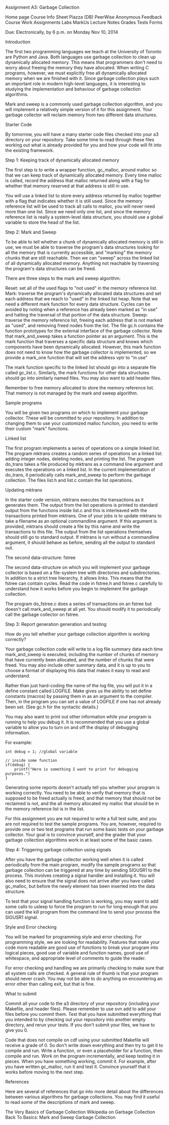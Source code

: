 Assignment A3: Garbage Collection




Home page Course Info Sheet Piazza (DB) PeerWise Anonymous Feedback 
Course Work Assignments Labs MarkUs Lecture Notes 
Grades Tests Forms

Due: Electronically, by 6 p.m. on Monday Nov 10, 2014

Introduction

The first two programming languages we teach at the University of Toronto are Python and Java. Both languages use garbage collection to clean up dynamically allocated memory. This means that programmers don't need to worry about freeing the memory they have allocated. When writing C programs, however, we must explicitly free all dynamically allocated memory when we are finished with it. Since garbage collection plays such an important role in modern high-level languages, it is interesting to studying the implementation and behaviour of garbage collection algorithms.

Mark and sweep is a commonly used garbage collection algorithm, and you will implement a relatively simple version of it for this assignment. Your garbage collector will reclaim memory from two different data structures.

Starter Code

By tomorrow, you will have a many starter code files checked into your a3 directory on your repository. Take some time to read through these files working out what is already provided for you and how your code will fit into the existing framework.

Step 1: Keeping track of dynamically allocated memory

The first step is to write a wrapper function, gc_malloc, around malloc so that we can keep track of dynamically allocated memory. Every time malloc is called, record the address that malloc returned along with a flag for whether that memory reserved at that address is still in use.

You will use a linked list to store every address returned by malloc together with a flag that indicates whether it is still used. Since the memory reference list will be used to track all calls to malloc, you will never need more than one list. Since we need only one list, and since the memory reference list is really a system-level data structure, you should use a global variable to store the head of the list.

Step 2: Mark and Sweep

To be able to tell whether a chunk of dynamically allocated memory is still in use, we must be able to traverse the program's data structures looking for all the memory that is currently accessible, and "marking" the memory chunks that are still reachable. Then we can "sweep" across the linked list of all dynamically allocated memory. Anything not reachable by traversing the program's data structures can be freed.

There are three steps to the mark and sweep algorithm:

Reset: set all of the used flags to "not used" in the memory reference list.
Mark: traverse the program's dynamically allocated data structures and set each address that we reach to "used" in the linked list heap. Note that we need a different mark function for every data structure. Cycles can be avoided by noting when a reference has already been marked as "in use" and halting the traversal of that portion of the data structure.
Sweep: traverse the memory reference list, freeing each address that is not marked as "used", and removing freed nodes from the list.
The file gc.h contains the function prototypes for the external interface of the garbage collector. Note that mark_and_sweep takes a function pointer as an argument. This is the mark function that traverses a specific data structure and knows which components have been dynamically allocated. However, this mark function does not need to know how the garbage collector is implemented, so we provide a mark_one function that will set the address vptr to "in use"

The mark function specific to the linked list should go into a separate file called gc_list.c. Similarly, the mark functions for other data structures should go into similarly named files. You may also want to add header files.

Remember to free memory allocated to store the memory reference list. That memory is not managed by the mark and sweep algorithm.

Sample programs

You will be given two programs on which to implement your garbage collector. These will be committed to your repository. In addition to changing them to use your customized malloc funciton, you need to write their custom "mark" functions.

Linked list

The first program implements a series of operations on a simple linked list. The program mktrans creates a random series of operations on a linked list: adding integer nodes, deleting nodes, and printing the list. The program do_trans takes a file produced by mktrans as a command line argument and executes the operations on a linked list. In the current implementation of do_trans, it periodically calls mark_and_sweep to perform the garbage collection. The files list.h and list.c contain the list operations.

Updating mktrans

In the starter code version, mktrans executes the transactions as it generates them. The output from the list operations is printed to standard output from the functions inside list.c and this is interleaved with the transactions printed from mktrans. One of your jobs is to update mktrans to take a filename as an optional commandline argument. If this argument is provided, mktrans should create a file by this name and write the transactions to this file. The output from the list operations themselves should still go to standard output. If mktrans is run without a commandline argument, it should behave as before, sending all the output to standard out.

The second data-structure: fstree

The second data-structure on which you will implement your garbage collector is based on a file-system tree with directories and subdirectories. In addition to a strict tree hierarchy, it allows links. This means that the fstree can contain cycles. Read the code in fstree.h and fstree.c carefully to understand how it works before you begin to implement the garbage collection.

The program do_fstree.c does a series of transactions on an fstree but doesn't call mark_and_sweep at all yet. You should modify it to periodically call the garbage collector on fstree.

Step 3: Report generation generation and testing

How do you tell whether your garbage collection algorithm is working correctly?

Your garbage collection code will write to a log file summary data each time mark_and_sweep is executed, including the number of chunks of memory that have currently been allocated, and the number of chunks that were freed. You may also include other summary data, and it is up to you to choose a format of displaying this data that makes it easy to read and understand.

Rather than just hard-coding the name of the log file, you will put it in a define constant called LOGFILE. Make gives us the ability to set define constants (macros) by passing them in as an argument to the compiler. Then, in the program you can set a value of LOGFILE if one has not already been set. (See gc.h for the syntactic details.)

You may also want to print out other information while your program is running to help you debug it. It is recommended that you use a global variable to allow you to turn on and off the display of debugging information.

For example:

    int debug = 1; //global variable
    
    // inside some function
    if(debug) {
        printf("Here is something I want to print for debugging purposes.")
    }
Generating some reports doesn't actually tell you whether your program is working correctly. You need to be able to verify that memory that is supposed to be freed actually is freed, and that memory that should not be reclaimed is not, and the all memory allocated my malloc that should be in the memory reference list is in the list.

For this assignment you are not required to write a full test suite, and you are not required to test the sample programs. You are, however, required to provide one or two test programs that run some basic tests on your garbage collector. Your goal is to convince yourself, and the grader that your garbage collection algorithms work in at least some of the basic cases.

Step 4: Triggering garbage collection using signals

After you have the garbage collector working well when it is called periodically from the main program, modify the sample programs so that garbage collection can be triggered at any time by sending SIGUSR1 to the process. This involves creating a signal handler and installing it. You will also need to ensure that the signal does not arrive after you have called gc_malloc, but before the newly element has been inserted into the data structure.

To test that your signal handling function is working, you may want to add some calls to usleep to force the program to run for long enough that you can used the kill program from the command line to send your process the SIGUSR1 signal.

Style and Error checking

You will be marked for programming style and error checking. For programming style, we are looking for readability. Features that make your code more readable are good use of functions to break your program into logical pieces, good use of variable and function names, good use of whitespace, and appropriate level of comments to guide the reader.

For error checking and handling we are primarily checking to make sure that all system calls are checked. A general rule of thumb is that your program should never crash. You may not be able to do anything on encountering an error other than calling exit, but that is fine.

What to submit

Commit all your code to the a3 directory of your repository (including your Makefile, and header files). Please remember to use svn add to add your files before you commit them. Test that you have submitted everything that you intended to by checking out your repository into another empty directory, and rerun your tests. If you don't submit your files, we have to give you 0.

Code that does not compile on cdf using your submitted Makefile will receive a grade of 0. So don't write down everything and then try to get it to compile and run. Write a function, or even a placeholder for a function, then compile and run. Work on the program incrementally, and keep testing it in pieces. When you have something working, commit it. For example, after you have written gc_malloc, run it and test it. Convince yourself that it works before moving to the next step.

References

Here are several of references that go into more detail about the differences between various algorithms for garbage collections. You may find it useful to read some of the descriptions of mark and sweep.

The Very Basics of Garbage Collection
Wikipedia on Garbage Collection
Back To Basics: Mark and Sweep Garbage Collection